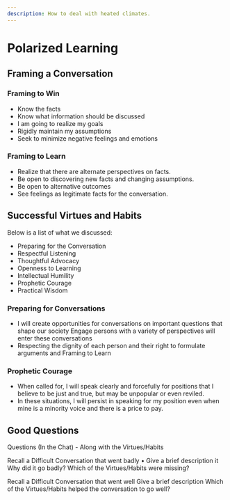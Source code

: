 ```yaml
---
description: How to deal with heated climates.
---
```


# Polarized Learning

## Framing a Conversation

### Framing to Win

* Know the facts&#x20;
* Know what information should be discussed&#x20;
* I am going to realize my goals
* Rigidly maintain my assumptions
* Seek to minimize negative feelings and emotions

### Framing to Learn

* Realize that there are alternate perspectives on facts.
* Be open to discovering new facts and changing assumptions.
* Be open to alternative outcomes
* See feelings as legitimate facts for the conversation.

## Successful Virtues and Habits

Below is a list of what we discussed:

* Preparing for the Conversation&#x20;
* Respectful Listening&#x20;
* Thoughtful Advocacy
* Openness to Learning
* Intellectual Humility
* Prophetic Courage
* Practical Wisdom

### Preparing for Conversations

* I will create opportunities for conversations on important questions that shape our society Engage persons with a variety of perspectives will enter these conversations&#x20;
* Respecting the dignity of each person and their right to formulate arguments and Framing to Learn

### Prophetic Courage

* When called for, I will speak clearly and forcefully for positions that I believe to be just and true, but may be unpopular or even reviled.
* &#x20;In these situations, I will persist in speaking for my position even when mine is a minority voice and there is a price to pay.

## Good Questions

Questions (In the Chat) - Along with the Virtues/Habits

Recall a Difficult Conversation that went badly • Give a brief description it Why did it go badly? Which of the Virtues/Habits were missing?

Recall a Difficult Conversation that went well Give a brief description Which of the Virtues/Habits helped the conversation to go well?
